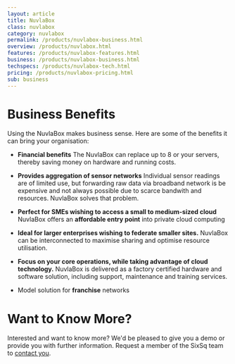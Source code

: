 ```yaml
---
layout: article
title: NuvlaBox
class: nuvlabox
category: nuvlabox
permalink: /products/nuvlabox-business.html
overview: /products/nuvlabox.html
features: /products/nuvlabox-features.html
business: /products/nuvlabox-business.html
techspecs: /products/nuvlabox-tech.html
pricing: /products/nuvlabox-pricing.html
sub: business
---
```


Business Benefits
=================

Using the NuvlaBox makes business sense. Here are some of the benefits it can bring your organisation:

* **Financial benefits** The NuvlaBox can replace up to 8 or your servers, thereby saving money on hardware and running costs.

* **Provides aggregation of sensor networks** Individual sensor readings are of limited use, but forwarding raw data via broadband network is be expensive and not always possible due to scarce bandwith and resources. NuvlaBox solves that problem.

* **Perfect for SMEs wishing to access a small to medium-sized cloud** NuvlaBox offers an **affordable entry point** into private cloud computing

* **Ideal for larger enterprises wishing to federate smaller sites.** NuvlaBox can be interconnected to maximise sharing and optimise resource utilisation.

* **Focus on your core operations, while taking advantage of cloud technology.** NuvlaBox is delivered as a factory certified hardware and software solution, including support, maintenance and training services.

* Model solution for **franchise** networks

Want to Know More?
====

Interested and want to know more? We'd be pleased to give you a demo or provide you with further information. Request a member of the SixSq team to [contact you](mailto:support@sixsq.com).
